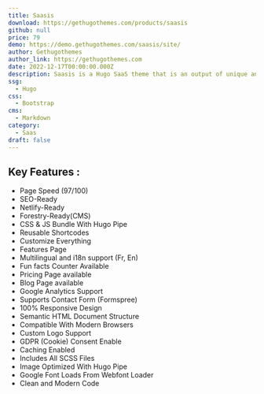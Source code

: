 ```yaml
---
title: Saasis
download: https://gethugothemes.com/products/saasis
github: null
price: 79
demo: https://demo.gethugothemes.com/saasis/site/
author: Gethugothemes
author_link: https://gethugothemes.com
date: 2022-12-17T00:00:00.000Z
description: Saasis is a Hugo SaaS theme that is an output of unique and trending design ideas. It offers more than 10 different pages to represent your SaaS theme effectively.
ssg:
  - Hugo
css:
  - Bootstrap
cms:
  - Markdown
category:
  - Saas
draft: false
---
```


## Key Features :

- Page Speed (97/100)
- SEO-Ready
- Netlify-Ready
- Forestry-Ready(CMS)
- CSS & JS Bundle With Hugo Pipe
- Reusable Shortcodes
- Customize Everything
- Features Page
- Multilingual and i18n support (Fr, En)
- Fun facts Counter Available
- Pricing Page available
- Blog Page available
- Google Analytics Support
- Supports Contact Form (Formspree)
- 100% Responsive Design
- Semantic HTML Document Structure
- Compatible With Modern Browsers
- Custom Logo Support
- GDPR (Cookie) Consent Enable
- Caching Enabled
- Includes All SCSS Files
- Image Optimized With Hugo Pipe
- Google Font Loads From Webfont Loader
- Clean and Modern Code
